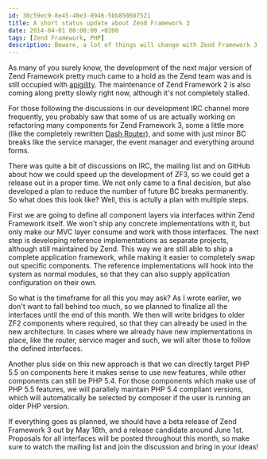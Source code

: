 ```yaml
---
id: 38c59ec9-8e45-40e3-8946-5bb850607521
title: A short status update about Zend Framework 3
date: 2014-04-01 00:00:00 +0200
tags: [Zend Framework, PHP]
description: Beware, a lot of things will change with Zend Framework 3.
---
```


As many of you surely know, the development of the next major version of Zend Framework pretty much came to a hold as the Zend team was and is still occupied with [apigility](http://www.apigility.org/). The maintenance of Zend Framework 2 is also coming along pretty slowly right now, although it's not completely stalled.

For those following the discussions in our development IRC channel more frequently, you probably saw that some of us are actually working on refactoring many components for Zend Framework 3, some a little more (like the completely rewritten [Dash Router](https://github.com/DASPRiD/Dash)), and some with just minor BC breaks like the service manager, the event manager and everything around forms.

There was quite a bit of discussions on IRC, the mailing list and on GitHub about how we could speed up the development of ZF3, so we could get a release out in a proper time. We not only came to a final decision, but also developed a plan to reduce the number of future BC breaks permanently. So what does this look like? Well, this is actully a plan with multiple steps.

First we are going to define all component layers via interfaces within Zend Framework itself. We won't ship any concrete implementations with it, but only make our MVC layer consume and work with those interfaces. The next step is developing reference implementations as separate projects, although still maintained by Zend. This way we are still able to ship a complete application framework, while making it easier to completely swap out specific components. The reference implementations will hook into the system as normal modules, so that they can also supply application configuration on their own.

So what is the timeframe for all this you may ask? As I wrote earlier, we don't want to fall behind too much, so we planned to finalize all the interfaces until the end of this month. We then will write bridges to older ZF2 components where required, so that they can already be used in the new architecture. In cases where we already have new implementations in place, like the router, service mager and such, we will alter those to follow the defined interfaces.

Another plus side on this new approach is that we can directly target PHP 5.5 on components here it makes sense to use new features, while other components can still be PHP 5.4. For those components which make use of PHP 5.5 features, we will parallely maintain PHP 5.4 compliant versions, which will automatically be selected by composer if the user is running an older PHP version.

If everything goes as planned, we should have a beta release of Zend Framework 3 out by May 16th, and a release candidate around June 1st. Proposals for all interfaces will be posted throughout this month, so make sure to watch the mailing list and join the discussion and bring in your ideas!